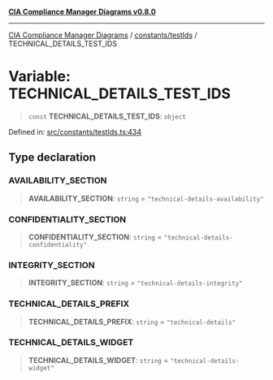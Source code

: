 [**CIA Compliance Manager Diagrams v0.8.0**](../../../README.md)

***

[CIA Compliance Manager Diagrams](../../../modules.md) / [constants/testIds](../README.md) / TECHNICAL\_DETAILS\_TEST\_IDS

# Variable: TECHNICAL\_DETAILS\_TEST\_IDS

> `const` **TECHNICAL\_DETAILS\_TEST\_IDS**: `object`

Defined in: [src/constants/testIds.ts:434](https://github.com/Hack23/cia-compliance-manager/blob/78912779fad2796d4afcf9e0a863cca80a66b25f/src/constants/testIds.ts#L434)

## Type declaration

### AVAILABILITY\_SECTION

> **AVAILABILITY\_SECTION**: `string` = `"technical-details-availability"`

### CONFIDENTIALITY\_SECTION

> **CONFIDENTIALITY\_SECTION**: `string` = `"technical-details-confidentiality"`

### INTEGRITY\_SECTION

> **INTEGRITY\_SECTION**: `string` = `"technical-details-integrity"`

### TECHNICAL\_DETAILS\_PREFIX

> **TECHNICAL\_DETAILS\_PREFIX**: `string` = `"technical-details"`

### TECHNICAL\_DETAILS\_WIDGET

> **TECHNICAL\_DETAILS\_WIDGET**: `string` = `"technical-details-widget"`
